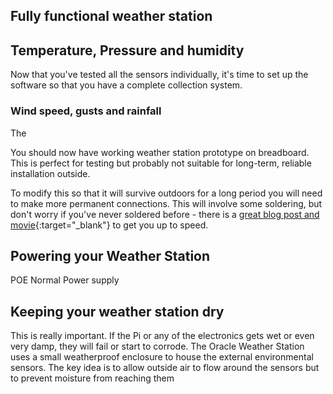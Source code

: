 ## Fully functional weather station

## Temperature, Pressure and humidity

Now that you've tested all the sensors individually, it's time to set up the software so that you have a complete collection system.


### Wind speed, gusts and rainfall

The



You should now have working weather station prototype on breadboard. This is perfect for testing but probably not suitable for long-term, reliable installation outside.

To modify this so that it will survive outdoors for a long period you will need to make more permanent connections. This will involve some soldering, but don't worry if you've never soldered before - there is a [great blog post and movie](https://www.raspberrypi.org/blog/getting-started-soldering/){:target="_blank"} to get you up to speed.

## Powering your Weather Station

POE
Normal Power supply

## Keeping your weather station dry

This is really important. If the Pi or any of the electronics gets wet or even very damp, they will fail or start to corrode. The Oracle Weather Station uses a small weatherproof enclosure to house the external environmental sensors. The key idea is to allow outside air to flow around the sensors but to prevent moisture from reaching them
